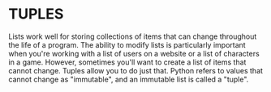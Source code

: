 # TUPLES

Lists work well for storing collections of items that can change throughout the life of a program. The ability to modify lists is particularly important when you're working with a list of users on a website or a list of characters in a game. However, sometimes you'll want to create a list of items that cannot change. Tuples allow you to do just that. Python refers to values that cannot change as "immutable", and an immutable list is called a "tuple".
